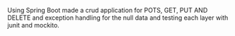 Using Spring Boot made a crud application for POTS, GET, PUT AND DELETE and exception handling for the null data and testing each layer with junit and mockito.
